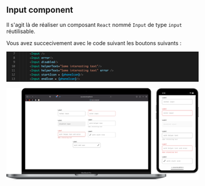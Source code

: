 ## Input component

Il s'agit là de réaliser  un composant `React` nommé `Input` de type `input` réutilisable.

Vous avez succecivement avec le code suivant les boutons suivants :

<img src = "code.png"></img>

<img src = "secreenshot.png"></img>